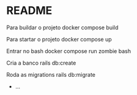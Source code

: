 # README

Para buildar o projeto
docker compose build

Para startar o projeto
docker compose up

Entrar no bash
docker compose run zombie bash

Cria a banco
rails db:create

Roda as migrations
rails db:migrate






* ...
